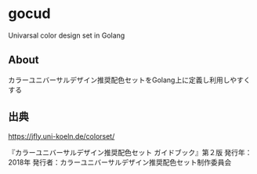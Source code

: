 # gocud

Univarsal color design set in Golang

## About

カラーユニバーサルデザイン推奨配色セットをGolang上に定義し利用しやすくする

## 出典

https://jfly.uni-koeln.de/colorset/

『カラーユニバーサルデザイン推奨配色セット ガイドブック』第２版
発行年：2018年
発行者：カラーユニバーサルデザイン推奨配色セット制作委員会
